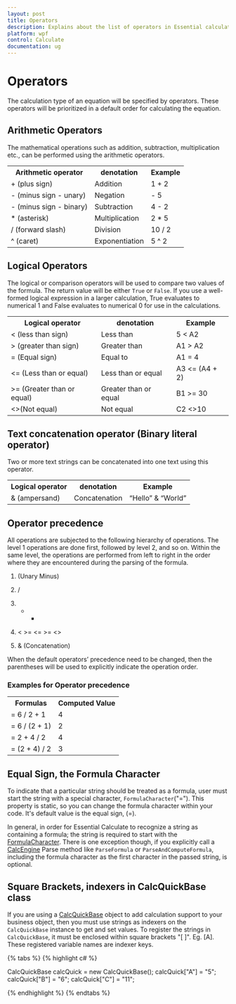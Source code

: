 ```yaml
---
layout: post
title: Operators
description: Explains about the list of operators in Essential calculate
platform: wpf
control: Calculate
documentation: ug
---
```


# Operators

The calculation type of an equation will be specified by operators. These operators will be prioritized 
in a default order for calculating the equation.

## Arithmetic Operators

The mathematical operations such as addition, subtraction, multiplication etc., can be performed using the arithmetic operators.

<table>
<tr>
<th>
Arithmetic operator</th><th>
denotation</th><th>
Example</th></tr>
<tr>
<td>
+ (plus sign)</td><td>
Addition</td><td>
1 + 2</td></tr>
<tr>
<td>
-  (minus sign - unary) </td><td>
Negation</td><td>
- 5</td></tr>
<tr>
<td>
-  (minus sign - binary)</td><td>
Subtraction </td><td>
4 - 2</td></tr>
<tr>
<td>
* (asterisk)</td><td>
Multiplication </td><td>
2 * 5</td></tr>
<tr>
<td>
/ (forward slash)</td><td>
Division</td><td>
10 / 2</td></tr>
<tr>
<td>
^ (caret)</td><td>
Exponentiation </td><td>
5 ^ 2</td></tr>
</table>

## Logical Operators 

The logical or comparison operators will be used to compare two values of the formula. The return value will be either `True` or `False`.
If you use a well-formed logical expression in a larger calculation, True evaluates to numerical 1 and False evaluates to numerical 0 for use in the calculations.

<table>
<tr>
<th>
Logical operator</th><th>
denotation</th><th>
Example</th></tr>
<tr>
<td>
< (less than sign)</td><td>
Less than</td><td>
5 < A2</td></tr>
<tr>
<td>
> (greater than sign)</td><td>
Greater than</td><td>
A1 > A2</td></tr>
<tr>
<td>
= (Equal sign)</td><td>
Equal to</td><td>
A1 = 4</td></tr>
<tr>
<td>
<= (Less than or equal)</td><td>
Less than or equal</td><td>
A3 <= (A4 + 2)</td></tr>
<tr>
<td>
>= (Greater than or equal)</td><td>
Greater than or equal</td><td>
B1 >= 30</td></tr>
<tr>
<td>
<>(Not equal)</td><td>
Not equal</td><td>
C2 <>10</td></tr>
</table>

## Text concatenation operator (Binary literal operator)

Two or more text strings can be concatenated into one text using this operator. 

<table>
<tr>
<th>
Logical operator</th><th>
denotation</th><th>
Example</th></tr>
<tr>
<td>
& (ampersand)</td><td>
Concatenation</td><td>
“Hello” & “World”</td></tr>
</table>

## Operator precedence

All operations are subjected to the following hierarchy of operations. The level 1 operations are done first, followed by level 2, and so on. Within the same level, the operations are performed from 
left to right in the order where they are encountered during the parsing of the formula.

1. (Unary Minus)

2. /

3. + -

4. < >= <= >= <>

5. & (Concatenation)

When the default operators’ precedence need to be changed, then the parentheses will be used to explicitly indicate the operation order.

### Examples for Operator precedence

<table>
<tr>
<th>
Formulas</th><th>
Computed Value</th></tr>
<tr>
<td>
= 6 / 2 + 1</td><td>
4</td></tr>
<tr>
<td>
= 6 / (2 + 1)</td><td>
2</td></tr>
<tr>
<td>
= 2 + 4 / 2</td><td>
4</td></tr>
<tr>
<td>
= (2 + 4) / 2</td><td>
3</td></tr>
</table>

## Equal Sign, the Formula Character

To indicate that a particular string should be treated as a formula, user must start the string with a special character, `FormulaCharacter`("="). This property is static, so you can change the formula character within your code. 
It's default value is the equal sign, (=).

In general, in order for Essential Calculate to recognize a string as containing a formula; the string is required to start with the [FormulaCharacter](https://help.syncfusion.com/cr/cref_files/windowsforms/Syncfusion.Calculate.Base~Syncfusion.Calculate.CalcEngine~FormulaCharacter.html). 
There is one exception though, if you explicitly call a [CalcEngine](https://help.syncfusion.com/cr/cref_files/windowsforms/Syncfusion.Calculate.Base~Syncfusion.Calculate.CalcEngine.html) Parse method like `ParseFormula` or `ParseAndComputeFormula`, including the formula character as the first character in the passed string, is optional.

## Square Brackets, indexers in CalcQuickBase class

If you are using a [CalcQuickBase](https://help.syncfusion.com/cr/cref_files/windowsforms/Syncfusion.Calculate.Base~Syncfusion.Calculate.CalcQuickBase.html) object to add calculation support to your business object, then you must use strings as indexers on the `CalcQuickBase` instance to get and set values.
To register the strings in `CalcQuickBase`, it must be enclosed within square brackets "[ ]". Eg. [A]. These registered variable names are indexer keys.

{% tabs %}
{% highlight c# %}

CalcQuickBase calcQuick = new CalcQuickBase();
calcQuick["A"] = "5";
calcQuick["B"] = "6";
calcQuick["C"] = "11";

{% endhighlight %}
{% endtabs %}





